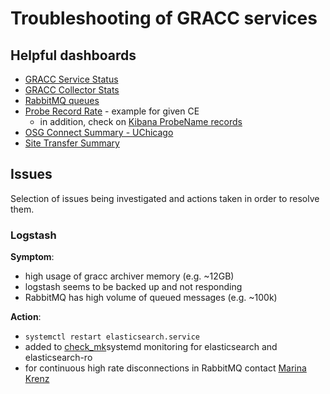 # Troubleshooting of GRACC services

## Helpful dashboards

* [GRACC Service Status](https://gracc.opensciencegrid.org/dashboard/db/gracc-service-status?refresh=1m&orgId=1)
* [GRACC Collector Stats](https://gracc.opensciencegrid.org/dashboard/db/gracc-collector-stats?refresh=1m&orgId=1)
* [RabbitMQ queues](https://gracc.opensciencegrid.org/dashboard/db/rabbitmq-queues?refresh=1m&orgId=1)
* [Probe Record Rate](https://gracc.opensciencegrid.org/dashboard/db/probe-record-rate?orgId=1&var-Probe=slurm:grid1.oscer.ou.edu) - example for given CE
    * in addition, check on [Kibana ProbeName records](<https://gracc.opensciencegrid.org/kibana/app/kibana#/discover?_g=(refreshInterval:(%27$$hashKey%27:%27object:1968%27,display:%271%20minute%27,pause:!f,section:2,value:60000),time:(from:now-7d,mode:quick,to:now))&_a=(columns:!(_source),index:%27gracc.osg.raw-*%27,interval:auto,query:(query_string:(analyze_wildcard:!f,query:%27ProbeName:%22slurm:grid1.oscer.ou.edu%22%27)),sort:!(EndTime,desc))>)
* [OSG Connect Summary - UChicago](https://gracc.opensciencegrid.org/dashboard/db/osg-connect-summary-uchicago-ci?from=now-30d&to=now&orgId=1)
* [Site Transfer Summary](https://gracc.opensciencegrid.org/dashboard/db/site-transfer-summary?orgId=1&from=1454284800000&to=1485907200000&var-interval=$__auto_interval&var-site=All)

## Issues

Selection of issues being investigated and actions taken in order to resolve them.

### Logstash

__Symptom__: 

* high usage of gracc archiver memory (e.g. ~12GB)
* logstash seems to be backed up and not responding
* RabbitMQ has high volume of queued messages (e.g. ~100k)

__Action__: 

* `systemctl restart elasticsearch.service`
* added to [check_mk](https://hcc-mon.unl.edu/red/check_mk/index.py?start_url=%2Fred%2Fcheck_mk%2Fview.py%3Fview_name%3Dhost%26host%3Dgracc.opensciencegrid.org)systemd monitoring for elasticsearch and elasticsearch-ro  
* for continuous high rate disconnections in RabbitMQ contact [Marina Krenz](mailto:mvkrenz@iu.edu)
